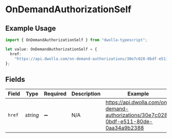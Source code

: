 # OnDemandAuthorizationSelf

## Example Usage

```typescript
import { OnDemandAuthorizationSelf } from "dwolla-typescript";

let value: OnDemandAuthorizationSelf = {
  href:
    "https://api.dwolla.com/on-demand-authorizations/30e7c028-0bdf-e511-80de-0aa34a9b2388",
};
```

## Fields

| Field                                                                                | Type                                                                                 | Required                                                                             | Description                                                                          | Example                                                                              |
| ------------------------------------------------------------------------------------ | ------------------------------------------------------------------------------------ | ------------------------------------------------------------------------------------ | ------------------------------------------------------------------------------------ | ------------------------------------------------------------------------------------ |
| `href`                                                                               | *string*                                                                             | :heavy_minus_sign:                                                                   | N/A                                                                                  | https://api.dwolla.com/on-demand-authorizations/30e7c028-0bdf-e511-80de-0aa34a9b2388 |